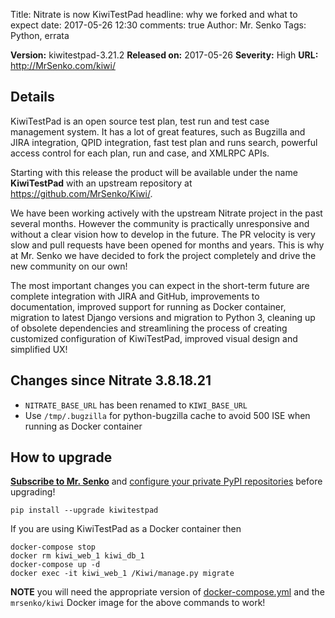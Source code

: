 Title: Nitrate is now KiwiTestPad
headline: why we forked and what to expect
date: 2017-05-26 12:30
comments: true
Author: Mr. Senko
Tags: Python, errata

**Version:** kiwitestpad-3.21.2
**Released on:** 2017-05-26
**Severity:** High
**URL:** <http://MrSenko.com/kiwi/>

Details
-------


KiwiTestPad is an open source test plan, test run and test case management system.
It has a lot of great features, such as
Bugzilla and JIRA integration, QPID integration, fast test plan and runs search,
powerful access control for each plan, run and case, and XMLRPC APIs.

Starting with this release the product will be available under the name
**KiwiTestPad** with an upstream repository at <https://github.com/MrSenko/Kiwi/>.

We have been working actively with the upstream Nitrate project in the past
several months. However the community is practically unresponsive and without
a clear vision how to develop in the future. The PR velocity is very slow and
pull requests have been opened for months and years. This is why at Mr. Senko
we have decided to fork the project completely and drive the new community on our
own!

The most important changes you can expect in the short-term future are
complete integration with JIRA and GitHub,
improvements to documentation, improved support for running as Docker container,
migration to latest Django versions and migration to Python 3, cleaning up of
obsolete dependencies and streamlining the process of creating customized
configuration of KiwiTestPad, improved visual design and simplified UX!



Changes since Nitrate 3.8.18.21
-------------------------------

- `NITRATE_BASE_URL` has been renamed to `KIWI_BASE_URL`
- Use `/tmp/.bugzilla` for python-bugzilla cache to avoid 500 ISE
  when running as Docker container


How to upgrade
---------------

**[Subscribe to Mr. Senko]({filename}pages/subscribe.html)** and
[configure your private PyPI repositories]({filename}2017-01-22-private-pypi.markdown)
before upgrading!

    pip install --upgrade kiwitestpad

If you are using KiwiTestPad as a Docker container then

    docker-compose stop
    docker rm kiwi_web_1 kiwi_db_1
    docker-compose up -d
    docker exec -it kiwi_web_1 /Kiwi/manage.py migrate

**NOTE** you will need the appropriate version of
[docker-compose.yml](https://github.com/MrSenko/Kiwi/blob/master/docker-compose.yml)
and the `mrsenko/kiwi` Docker image for the above commands to work!
